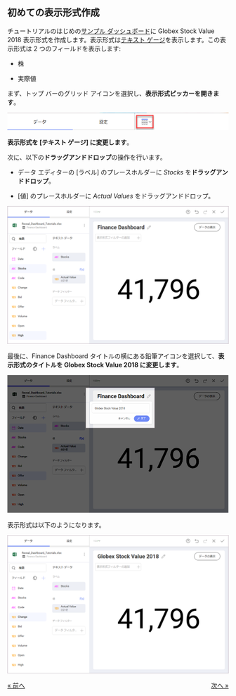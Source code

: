 ## 初めての表示形式作成 

チュートリアルのはじめの[サンプル ダッシュボード](finance-dashboard-tutorial.html)に Globex Stock Value 2018 表示形式を作成します。表示形式は[テキスト ゲージ](~/en/data-visualizations/gauge-views.md#text-gauge)を表示します。この表示形式は 2 つのフィールドを表示します:

  - 株

  - 実際値

まず、トップ バーのグリッド アイコンを選択し、**表示形式ピッカーを開きます**。

![VisualizationsMenu\_All](images/VisualizationsMenu_All.png)

**表示形式を [テキスト ゲージ] に変更します**。

次に、以下の**ドラッグアンドドロップ**の操作を行います。

  - データ エディターの [ラベル] のプレースホルダーに *Stocks* を**ドラッグアンドドロップ**。

  - [値] のプレースホルダーに *Actual Values* をドラッグアンドドロップ。

![FinanceFirstDragDrop\_All](images/FinanceFirstDragDrop_All.png)

最後に、Finance Dashboard タイトルの横にある鉛筆アイコンを選択して、**表示形式のタイトルを Globex Stock Value 2018 に変更します**。

![FinanceGlobexTitle\_All](images/FinanceGlobexTitle_All.png)

表示形式は以下のようになります。

![FinanceFirstVisualizationSample\_All](images/FinanceFirstVisualizationSample_All.png)


<style>
.previous {
    text-align: left
}

.next {
    float: right
}

</style>

<a href="finance-creating-the-dashboard.md" class="previous">&laquo; 前へ</a>
<a href="finance-applying-formatting-visualization.md" class="next">次へ &raquo;</a>
